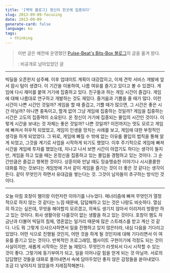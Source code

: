 ```yaml
---
title: '[맥박 블로그] 정신이 한곳에 집중되다'
slug: 2013-09-09-focusing
date: 2013-09-09
generate-card: false
language: ko
tags:
  - thinking
---
```


> 이번 글은 예전에 운영했던 [Pulse-Beat's Bits-Box 블로그](https://pulsebeat.tistory.com/)의 글을 옮겨 왔다.
>
> : 비공개로 남아있었던 글

---

빅딜을 오픈한지 삼주째. 이후 업데이트 계획이 대강잡히고, 이제 견학 서비스 개발에 앞서 잠시 텀이 생겼다. 이 기간을 이용하여, 나름 여유를 즐기고 있다고 볼 수 있겠다. 게임에 다시 재미를 붙여 거기에 집중하고 있다. 친구들과 하는 게임 시간이 즐겁다. 게임에 대해 나름대로 연구하고 개발하는 것도 재밌다. 즐거움과 기쁨을 줄 때가 많다. 이런 시간이 나쁜 시간인 것일까? 게임을 할 때 즐겁고, 기쁠 때가 많으면, 그 시간은 좋은 시간 아닐까? 아니면 중독이고, 할게 없어 그냥 게임에 집중하는 것일까? 게임을 집중하는 시간은 고도의 집중력이 소요된다. 온 정신이 거기에 집중되는 몰입의 시간인 것이다. 이렇게 시간을 보내는 것 자체는 좋은 것일까? 나쁜 것일까? 이전까지는 멋도 모르고 게임에 빠져서 허우적 되었었고, 게임이 인생을 망치는 사례를 보고, 게임에 대한 부정적인 생각을 하게 되었었다. 그 뒤로, 게임에 빠질 수 밖에 없는 이유를 몰입의 법칙을 통해 알게 되었고, 그것을 계기로 사업을 시작하게 되기도 했었다. 이후 주기적으로 게임에 빠져 시간을 게임에 투자를 했었는데, 지나고 나서 보면 시간이 아깝기도 하다는 생각이 들지만, 게임을 하고 있을 때는 온정신을 집중하고 있는 몰입을 경험하고 있는 것이다. 그 순간만큼은 즐겁고 행복한 것이다. 상훈이와 만날 때도 밍숭맹숭한 이야기나 시시콜콜한 대화를 하는 것보다는 게임방에 가서 같이 게임을 즐기는 것이 더 좋은 것 같다는 생각이 든다. 같이 무엇인가 하면서 유대감을 쌓는다는 것. 그것이 남자들이 추구하는 방식인 것이다.

---

오늘 아침 호창이 햄이랑 이런저런 이야기를 나누었다. 매너리즘에 빠져 무엇인가 열정적으로 하지 않는 것 같다는 느낌 때문에, 답답해하고 있는 것은 나랑도 비슷하다. 열심히 하고는 싶은데, 무엇을 해야할지 모르겠고, 의욕도 생기지 않아서 이리저리 방황만 하고 있는 것이다. 회사 생활이랑 다를것이 없는 생활을 하고 있는 것이다. 호창이 햄도 자금난과 더불어 빅딜의 침체, 영혼없는 일거리 때문에 많은 스트레스를 받고 계신 것 같다. 나도 뭐 그렇게 으샤으샤하면서 일을 진행하고 있지 않은터라, 내심 다음을 기다리고 있었다. 어떤 식으로 진행될 것인지, 어떤 것을 하게 될 것인지에 대해 기다리면서 이 여유를 즐기고 있는 것이다. 반복적인 프로그래밍, 웹사이트 구현이기에 걱정도 되는 것이 사실이지만, 새롭게 시작하는 것은 늘 재밌다. 무엇인가 리셋되서 다시 시작할 수 있는 것이 좋다. 그렇기에 동기부여가 되고, 일을 이어나갈 힘을 얻게 되는 것 아닐까. 서로의 답답했던 것들을 대화로 풀어내면서 속에 담아두었던 좋지 않은 감정들을 쏟아내었다. 조금 더 낳아지지 않았을까 지레짐작해본다.
